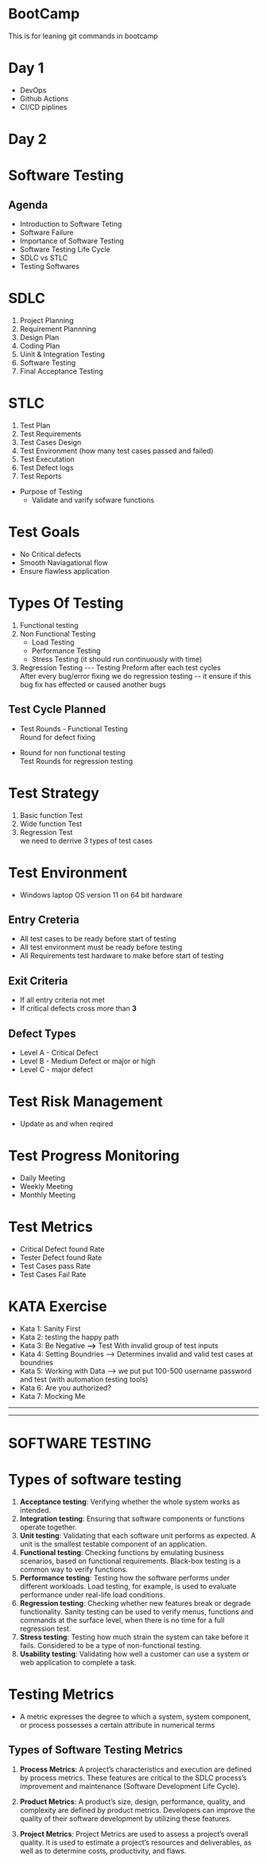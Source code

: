 # BootCamp
This is for leaning git commands in bootcamp


# Day 1
 * DevOps
 * Github Actions
 * CI/CD piplines

# Day 2
# Software Testing
  ## Agenda
  - Introduction to Software Teting
  - Software Failure
  - Importance of Software Testing
  - Software Testing Life Cycle
  - SDLC vs STLC
  - Testing Softwares



  # SDLC
  1. Project Planning
  2. Requirement Plannning
  3. Design Plan
  4. Coding Plan
  5. Uinit & Integration Testing
  6. Software Testing
  7. Final Acceptance Testing


  # STLC
  1. Test Plan
  2. Test Requirements
  3. Test Cases Design
  4. Test Environment (how many test cases passed and failed)
  5. Test Executation
  6. Test Defect logs
  7. Test Reports

  * Purpose of Testing
    - Validate and varify sofware functions

# Test Goals
 * No Critical defects
 * Smooth Naviagational flow
 * Ensure flawless application

 # Types Of Testing
  1. Functional testing
  2. Non Functional Testing
     - Load Testing
     - Performance Testing
     - Stress Testing  (it should run continuously with time)
 3. Regression Testing --- Testing Preform after each test cycles <br>
    After every bug/error fixing we do regression testing -- it ensure if this bug fix has effected or caused another bugs



 ## Test Cycle Planned
 * Test Rounds - Functional Testing <br>
  Round for defect fixing

* Round for non functional testing <br>
  Test Rounds for regression testing


# Test Strategy  
1. Basic function Test
2. Wide function Test
3. Regression Test <br>
 we need to derrive 3 types of test cases



# Test Environment
- Windows laptop OS version 11 on 64 bit hardware

## Entry Creteria
- All test cases to be ready before start of testing
- All test environment must be ready before testing
- All Requirements test hardware to make before start of testing

## Exit Criteria
- If all entry criteria not met
- If critical defects cross more than **3**


## Defect Types
- Level A - Critical Defect
- Level B - Medium Defect or major or high
- Level C - major defect

# Test Risk Management
  - Update as and when reqired


# Test Progress Monitoring
 - Daily Meeting
 - Weekly Meeting
 - Monthly Meeting

# Test Metrics
  * Critical Defect found Rate 
  * Tester Defect found Rate
  * Test Cases pass Rate
  * Test Cases Fail Rate


# KATA Exercise
* Kata 1: Sanity First
* Kata 2: testing the happy path
* Kata 3: Be Negative     **-->** Test With invalid group of test inputs
* Kata 4: Setting Boundries  --> Determines invalid and valid test cases at boundries
* Kata 5: Working with Data --> we put put 100-500 username password and test (with automation testing tools)
* Kata 6: Are you authorized?
* Kata 7: Mocking Me


<hr>
<hr>


# SOFTWARE TESTING 

# Types of software testing
   1. **Acceptance testing**: Verifying whether the whole system works as intended.
   2. **Integration testing**: Ensuring that software components or functions operate together.
   3. **Unit testing**: Validating that each software unit performs as expected. A unit is the smallest testable component of an application.
   4. **Functional testing**: Checking functions by emulating business scenarios, based on functional requirements. Black-box testing is a common way to verify functions.
   5. **Performance testing**: Testing how the software performs under different workloads. Load testing, for example, is used to evaluate performance under real-life load conditions.
   6. **Regression testing**: Checking whether new features break or degrade functionality. Sanity testing can be used to verify menus, functions and commands at the surface level, when there is no time for a full regression test.
   7. **Stress testing**: Testing how much strain the system can take before it fails. Considered to be a type of non-functional testing.
   8. **Usability testing**: Validating how well a customer can use a system or web application to complete a task.


# Testing Metrics   
 - A metric expresses the degree to which a system, system component, or process possesses a certain attribute in numerical terms

 ## Types of Software Testing Metrics
 1. **Process Metrics**: A project’s characteristics and execution are defined by  process metrics. These features are critical to the SDLC process’s improvement and maintenance (Software Development Life Cycle).

 2. **Product Metrics**: A product’s size, design, performance, quality, and complexity are defined by product metrics. Developers can improve the quality of their software development by utilizing these features.

 3. **Project Metrics**: Project Metrics are used to assess a project’s overall quality. It is used to estimate a project’s resources and deliverables, as well as to determine costs, productivity, and flaws.